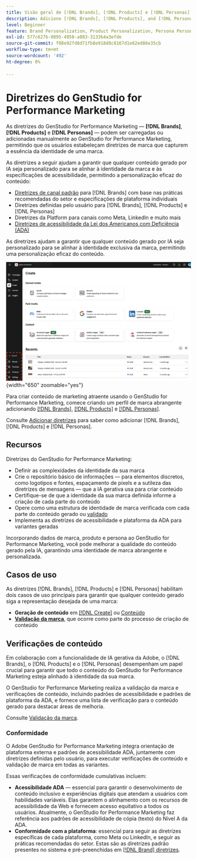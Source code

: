 ```yaml
---
title: Visão geral de [!DNL Brands], [!DNL Products] e [!DNL Personas]
description: Adicione [!DNL Brands], [!DNL Products], and [!DNL Personas] ao GenStudio for Performance Marketing para criar um perfil de marca abrangente que inclua todos os aspectos da representação de uma marca.
level: Beginner
feature: Brand Personalization, Product Personalization, Persona Personalization, Variant Generation, Generative AI
exl-id: 577c627b-0895-4958-a883-3133b4a3efde
source-git-commit: f08e92fd8d71fb8e918d8c8167d1e62ed86e35cb
workflow-type: tm+mt
source-wordcount: '492'
ht-degree: 0%

---
```


# Diretrizes do GenStudio for Performance Marketing

As diretrizes do GenStudio for Performance Marketing — **[!DNL Brands]**, **[!DNL Products]** e **[!DNL Personas]** — podem ser carregadas ou adicionadas manualmente ao GenStudio for Performance Marketing, permitindo que os usuários estabeleçam diretrizes de marca que capturem a essência da identidade de uma marca.

As diretrizes a seguir ajudam a garantir que qualquer conteúdo gerado por IA seja personalizado para se alinhar à identidade da marca e às especificações de acessibilidade, permitindo a personalização eficaz do conteúdo:

* [Diretrizes de canal padrão](/help/user-guide/guidelines/brands.md#default-channel-guidelines) para [!DNL Brands] com base nas práticas recomendadas do setor e especificações de plataforma individuais
* Diretrizes definidas pelo usuário para [!DNL Brands], [!DNL Products] e [!DNL Personas]
* Diretrizes da Platform para canais como Meta, LinkedIn e muito mais
* [Diretrizes de acessibilidade da Lei dos Americanos com Deficiência (ADA)](#compliance)

As diretrizes ajudam a garantir que qualquer conteúdo gerado por IA seja personalizado para se alinhar à identidade exclusiva da marca, permitindo uma personalização eficaz do conteúdo.

![Diretrizes no GenStudio for Performance Marketing](/help/assets/guidelines.png){width="650" zoomable="yes"}

Para criar conteúdo de marketing atraente usando o GenStudio for Performance Marketing, comece criando um perfil de marca abrangente adicionando [[!DNL Brands]](/help/user-guide/guidelines/brands.md), [[!DNL Products]](/help/user-guide/guidelines/products.md) e [[!DNL Personas]](/help/user-guide/guidelines/personas.md).

Consulte [Adicionar diretrizes](/help/user-guide/guidelines/add-guidelines.md) para saber como adicionar [!DNL Brands], [!DNL Products] e [!DNL Personas].

## Recursos

Diretrizes do GenStudio for Performance Marketing:

* Definir as complexidades da identidade da sua marca
* Crie o repositório básico de informações — para elementos discretos, como logotipos e fontes, espaçamento de pixels e a sutileza das diretrizes de mensagens — que a IA gerativa usa para criar conteúdo
* Certifique-se de que a identidade da sua marca definida informe a criação de cada parte do conteúdo
* Opere como uma estrutura de identidade de marca verificada com cada parte do conteúdo gerado ou [validado](#brand-validation)
* Implementa as diretrizes de acessibilidade e plataforma da ADA para variantes geradas

Incorporando dados de marca, produto e persona ao GenStudio for Performance Marketing, você pode melhorar a qualidade do conteúdo gerado pela IA, garantindo uma identidade de marca abrangente e personalizada.

## Casos de uso

As diretrizes [!DNL Brands], [!DNL Products] e [!DNL Personas] habilitam dois casos de uso principais para garantir que qualquer conteúdo gerado siga a representação desejada de uma marca:

* **Geração de conteúdo** em [[!DNL Create]](/help/user-guide/create/overview.md) ou [Conteúdo](/help/user-guide/content/overview.md)
* [**Validação da marca**](#brand-validation), que ocorre como parte do processo de criação de conteúdo

## Verificações de conteúdo

Em colaboração com a funcionalidade de IA gerativa da Adobe, o [!DNL Brands], o [!DNL Products] e o [!DNL Personas] desempenham um papel crucial para garantir que todo o conteúdo do GenStudio for Performance Marketing esteja alinhado à identidade da sua marca.

O GenStudio for Performance Marketing realiza a validação da marca e verificações de conteúdo, incluindo padrões de acessibilidade e padrões de plataforma da ADA, e fornece uma lista de verificação para o conteúdo gerado para destacar áreas de melhoria.

Consulte [Validação da marca](/help/user-guide/guidelines/brand-validation.md).

### Conformidade

O Adobe GenStudio for Performance Marketing integra orientação de plataforma externa e padrões de acessibilidade ADA, juntamente com diretrizes definidas pelo usuário, para executar verificações de conteúdo e validação de marca em todas as variantes.

Essas verificações de conformidade cumulativas incluem:

* **Acessibilidade ADA** — essencial para garantir o desenvolvimento de conteúdo inclusivo e experiências digitais que atendam a usuários com habilidades variáveis. Elas garantem o alinhamento com os recursos de acessibilidade da Web e fornecem acesso equitativo a todos os usuários. Atualmente, o GenStudio for Performance Marketing faz referência aos padrões de acessibilidade de cópia (texto) do Nível A da ADA.
* **Conformidade com a plataforma**: essencial para seguir as diretrizes específicas de cada plataforma, como Meta ou LinkedIn, e seguir as práticas recomendadas do setor. Estas são as diretrizes padrão presentes no sistema e pré-preenchidas em [[!DNL Brand] diretrizes](/help/user-guide/guidelines/brands.md#brands-guidelines).
